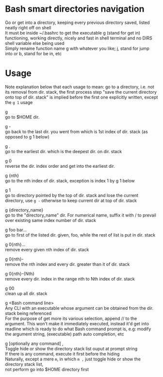 # Bash smart directories navigation   
Go or get into a directory, keeping every previous directory saved, listed neatly right off on shell   
It must be inside ~/.bashrc to get the executable g (stand for get in) functioning, working directly, nicely and fast in shell terminal and no DIRS shell variable else being used    
Simply rename function name g with whatever you like; j, stand for jump into or b, stand for be in, etc    

# Usage   
Note explanation below that each usage to mean: go to a directory, i.e. not its removal from dir. stack, the first process step "save the current directory onto top of dir. stack" is implied before the first one explicitly written, except the `g 1` usage   

g   
go to $HOME dir.   

g -   
go back to the last dir. you went from which is 1st index of dir. stack (as opposed to g 1 below)   

g .   
go to the earliest dir. which is the deepest dir. on dir. stack   

g 0   
reverse the dir. index order and get into the earliest dir.   

g {nth}   
go to the nth index of dir. stack, exception is index 1 by g 1 below

g 1   
go to directory pointed by the top of dir. stack and lose the current directory, use `g -` otherwise to keep current dir at top of dir. stack    

g {directory_name}   
go to the "directory_name" dir. For numerical name, suffix it with / to prevail over existing same index number of dir. stack

g foo bar...   
go to first of the listed dir. given, foo, while the rest of list is put in dir. stack    

g 0{nth}...  
remove every given nth index of dir. stack   

g 0{nth}-  
remove the nth index and every dir. greater than it of dir. stack   

g 0{nth}-{Nth}  
remove every dir. index in the range nth to Nth index of dir. stack   

g 00   
clean up all dir. stack   

g \<Bash command line\>   
Any CLI with an executable whose argument can be obtained from the dir. stack being referenced   
For the purpose of get more its various selection, append // to the argument. This won't make it immediately executed, instead it'd get into readline which is ready to do what Bash command prompt is, e.g: modify the argument string, (executable) path auto completion, etc

g [optionally any command] ,  
Toggle hide or show the directory stack list ouput at prompt string   
If there is any command, execute it first before the hiding   
Naturally, except a mere `m`, in which `m ,` just toggle hide or show the directory stack list,    
not perform go into $HOME directory first   
